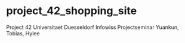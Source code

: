 project_42_shopping_site
========================

Project 42
Universitaet Duesseldorf Infowiss Projectseminar 
Yuankun, Tobias, Hylee
